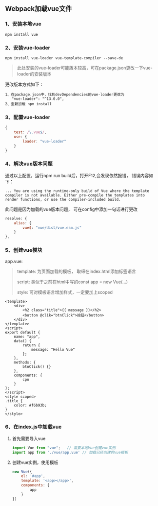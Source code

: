 ## Webpack加载vue文件

### 1、安装本地vue

```
npm install vue
```

### 2、安装vue-loader

```
npm install vue-loader vue-template-compiler --save-de
```

> 此处安装的vue-loader可能版本较高，可在package.json更改一下vue-loader的安装版本

更改版本方式如下：

```
1、在package.json中，找到devDependencies的vue-loader更改为
   "vue-loader": "^13.0.0",
2、重新加载 npm install
```

### 3、配置vue-loader

```javascript
{
    test: /\.vue$/,
    use: {
    	loader: "vue-loader"
    }
}
```

### 4、解决vue版本问题

通过以上配置，运行npm run build后，打开F12,会发现依然报错， 错误内容如下：

```
... You are using the runtime-only build of Vue where the template compiler is not available. Either pre-compile the templates into render functions, or use the compiler-included build.
```

此问题是因为加载的vue版本问题， 可在config中添加一句话进行更改

```javascript
resolve: {
    alias: {
    	vue$: "vue/dist/vue.esm.js"
    }
},
```

### 5、创建vue模块

app.vue:

> template: 为页面加载的模板， 取缔在index.html添加标签语言
>
> script: 类似于之前在html中写的const app = new Vue(...)
>
> style: 可对模板语言增加样式，一定要加上scoped

```vue
<template>
    <div>
        <h2 class="title">{{ message }}</h2>
        <button @clik="btnClick">按钮</button>
    </div>
</template>
<script>
export default {
    name: "app",
    data() {
        return {
            message: "Hello Vue"
        };
    },
    methods: {
        btnClick() {}
    },
    components: {
        cpn
    }
};
</script>
<style scoped>
.title {
    color: #f6b93b;
}
</style>

```

### 6、在index.js中加载vue

1. 首先需要导入vue

   ```javascript
   import Vue from "vue";   // 需要本地Vue创建vue实例
   import app from './vue/app.vue' // 加载已经创建的vue模板
   ```

2. 创建vue实例，使用模板

   ```javascript
   new Vue({
       el: '#app',
       template: '<app></app>',
       components: {
           app
       }
   })
   ```

   



